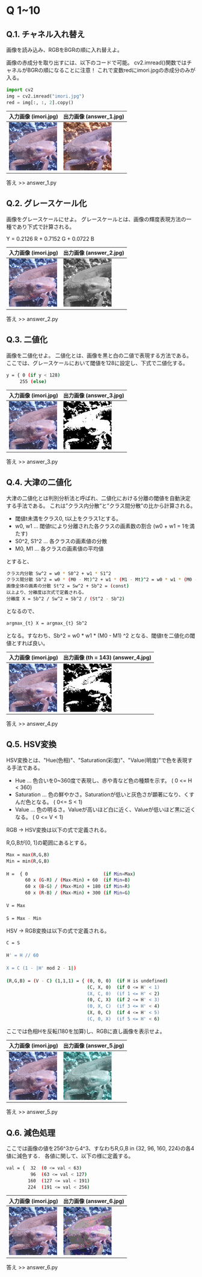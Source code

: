 # Q 1~10

## Q.1. チャネル入れ替え

画像を読み込み、RGBをBGRの順に入れ替えよ。

画像の赤成分を取り出すには、以下のコードで可能。
cv2.imread()関数ではチャネルがBGRの順になることに注意！
これで変数redにimori.jpgの赤成分のみが入る。

```python
import cv2
img = cv2.imread("imori.jpg")
red = img[:, :, 2].copy()
```

|入力画像 (imori.jpg)|出力画像 (answer_1.jpg)|
|---|---|
|![](imori.jpg)|![](answer_1.jpg)|

答え >> answer_1.py

## Q.2. グレースケール化

画像をグレースケールにせよ。
グレースケールとは、画像の輝度表現方法の一種であり下式で計算される。

Y = 0.2126 R + 0.7152 G + 0.0722 B

|入力画像 (imori.jpg)|出力画像 (answer_2.jpg)|
|---|---|
|![](imori.jpg)|![](answer_2.jpg)|

答え >> answer_2.py

## Q.3. 二値化

画像を二値化せよ。
二値化とは、画像を黒と白の二値で表現する方法である。
ここでは、グレースケールにおいて閾値を128に設定し、下式で二値化する。

```bash
y = { 0 (if y < 128)
     255 (else) 
```

|入力画像 (imori.jpg)|出力画像 (answer_3.jpg)|
|---|---|
|![](imori.jpg)|![](answer_3.jpg)|

答え >> answer_3.py

## Q.4. 大津の二値化

大津の二値化とは判別分析法と呼ばれ、二値化における分離の閾値を自動決定する手法である。
これは”クラス内分散”と”クラス間分散”の比から計算される。


- 閾値t未満をクラス0, t以上をクラス1とする。
- w0, w1 ... 閾値tにより分離された各クラスの画素数の割合 (w0 + w1 = 1を満たす)
- S0^2, S1^2 ... 各クラスの画素値の分散
- M0, M1 ... 各クラスの画素値の平均値

とすると、

```bash
クラス内分散 Sw^2 = w0 * S0^2 + w1 * S1^2
クラス間分散 Sb^2 = w0 * (M0 - Mt)^2 + w1 * (M1 - Mt)^2 = w0 * w1 * (M0 - M1) ^2
画像全体の画素の分散 St^2 = Sw^2 + Sb^2 = (const)
以上より、分離度は次式で定義される。
分離度 X = Sb^2 / Sw^2 = Sb^2 / (St^2 - Sb^2)
```

となるので、

```bash
argmax_{t} X = argmax_{t} Sb^2
```
となる。すなわち、Sb^2 =  w0 * w1 * (M0 - M1) ^2 となる、閾値tを二値化の閾値とすれば良い。

|入力画像 (imori.jpg)|出力画像 (th = 143) (answer_4.jpg)|
|---|---|
|![](imori.jpg)|![](answer_4.jpg)|

答え >> answer_4.py


## Q.5. HSV変換

HSV変換とは、"Hue(色相)"、"Saturation(彩度)"、"Value(明度)"で色を表現する手法である。

- Hue ... 色合いを0~360度で表現し、赤や青など色の種類を示す。 ( 0 <= H < 360)
- Saturation ... 色の鮮やかさ。Saturationが低いと灰色さが顕著になり、くすんだ色となる。 ( 0<= S < 1)
- Value ... 色の明るさ。Valueが高いほど白に近く、Valueが低いほど黒に近くなる。 ( 0 <= V < 1)

RGB -> HSV変換は以下の式で定義される。

R,G,Bが[0, 1]の範囲にあるとする。

```bash
Max = max(R,G,B)
Min = min(R,G,B)

H =  { 0                            (if Min=Max)
       60 x (G-R) / (Max-Min) + 60  (if Min=B)
       60 x (B-G) / (Max-Min) + 180 (if Min=R)
       60 x (R-B) / (Max-Min) + 300 (if Min=G)
       
V = Max

S = Max - Min
```

HSV -> RGB変換は以下の式で定義される。

```bash
C = S

H' = H // 60

X = C (1 - |H' mod 2 - 1|)

(R,G,B) = (V - C) (1,1,1) = { (0, 0, 0)  (if H is undefined)
                              (C, X, 0)  (if 0 <= H' < 1)
                              (X, C, 0)  (if 1 <= H' < 2)
                              (0, C, X)  (if 2 <= H' < 3)
                              (0, X, C)  (if 3 <= H' < 4)
                              (X, 0, C)  (if 4 <= H' < 5)
                              (C, 0, X)  (if 5 <= H' < 6)
```

ここでは色相Hを反転(180を加算)し、RGBに直し画像を表示せよ。

|入力画像 (imori.jpg)|出力画像 (answer_5.jpg)|
|---|---|
|![](imori.jpg)|![](answer_5.jpg)|

答え >> answer_5.py

## Q.6. 減色処理

ここでは画像の値を256^3から4^3、すなわちR,G,B in {32, 96, 160, 224}の各4値に減色する．
各値に関して、以下の様に定義する。

```bash
val = {  32  (0 <= val < 63)
         96  (63 <= val < 127)
        160  (127 <= val < 191)
        224  (191 <= val < 256)
```
|入力画像 (imori.jpg)|出力画像 (answer_6.jpg)|
|---|---|
|![](imori.jpg)|![](answer_6.jpg)|

答え >> answer_6.py
